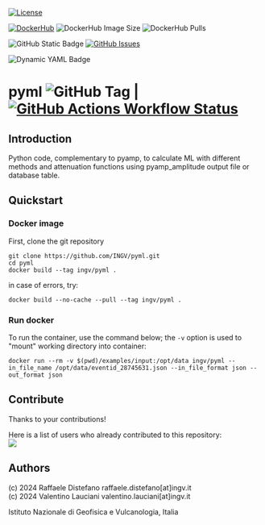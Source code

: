 [![License](https://img.shields.io/github/license/INGV/pyml?label=License)](https://github.com/INGV/pyml/blob/main/LICENSE)

[![DockerHub](https://img.shields.io/badge/DockerHub-link_to_repository-blueviolet?style=flat&logo=docker&logoColor=blue&logoSize=auto)](https://hub.docker.com/r/ingv/pyml)
![DockerHub Image Size](https://img.shields.io/docker/image-size/ingv/pyml?sort=semver&style=flat&logo=docker&logoSize=auto&label=DockerHub%20Image%20Size)
![DockerHub Pulls](https://img.shields.io/docker/pulls/ingv/pyml?style=flat&logo=docker&logoSize=auto&label=DockerHub%20Image%20Pull)

![GitHub Static Badge](https://img.shields.io/badge/GitHub-link_to_repository-blueviolet?style=flat&logo=github&logoSize=auto)
[![GitHub Issues](https://img.shields.io/github/issues/INGV/pyml?label=GitHub%20Issues&logo=github)](https://github.com/INGV/pyml/issues)

![Dynamic YAML Badge](https://img.shields.io/badge/dynamic/yaml?url=https%3A%2F%2Fraw.githubusercontent.com%2FINGV%2Fpyml%2Fmain%2F.github%2Fworkflows%2Fdocker-image.yml&query=%24..platforms&style=flat&logo=amazonec2&logoColor=white&logoSize=auto&label=Supported%20Arch)

# pyml ![GitHub Tag](https://img.shields.io/github/v/tag/ingv/pyml?sort=semver&style=flat) | [![GitHub Actions Workflow Status](https://img.shields.io/github/actions/workflow/status/ingv/pyml/docker-image.yml?branch=main&style=flat&logo=GitHub-Actions&logoColor=white&logoSize=auto&label=GitHub%20Actions)](https://github.com/INGV/pyml/actions)
## Introduction
Python code, complementary to pyamp, to calculate ML with different methods and attenuation functions using pyamp_amplitude output file or database table.

## Quickstart
### Docker image
First, clone the git repository
```
git clone https://github.com/INGV/pyml.git
cd pyml
docker build --tag ingv/pyml .
```

in case of errors, try:
```
docker build --no-cache --pull --tag ingv/pyml .
```


### Run docker
To run the container, use the command below; the `-v` option is used to "mount" working directory into container:
```
docker run --rm -v $(pwd)/examples/input:/opt/data ingv/pyml --in_file_name /opt/data/eventid_28745631.json --in_file_format json --out_format json
```

## Contribute
Thanks to your contributions!

Here is a list of users who already contributed to this repository: \
<a href="https://github.com/ingv/pyml/graphs/contributors">
  <img src="https://contrib.rocks/image?repo=ingv/pyml" />
</a>

## Authors
(c) 2024 Raffaele Distefano raffaele.distefano[at]ingv.it \
(c) 2024 Valentino Lauciani valentino.lauciani[at]ingv.it

Istituto Nazionale di Geofisica e Vulcanologia, Italia
